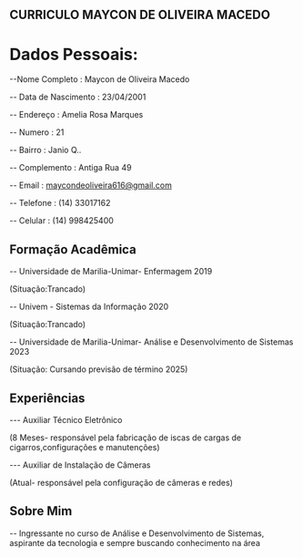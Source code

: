 ## CURRICULO MAYCON DE OLIVEIRA MACEDO


# Dados Pessoais:

--Nome Completo : Maycon de Oliveira Macedo

-- Data de Nascimento : 23/04/2001

-- Endereço : Amelia Rosa Marques

-- Numero : 21

-- Bairro : Janio Q..


-- Complemento : Antiga Rua 49

-- Email : maycondeoliveira616@gmail.com

-- Telefone : (14) 33017162

-- Celular : (14) 998425400

## Formação Acadêmica

-- Universidade de Marilia-Unimar- Enfermagem 2019

   (Situação:Trancado)

-- Univem - Sistemas da Informação 2020

  (Situação:Trancado)

-- Universidade de Marilia-Unimar- Análise e Desenvolvimento de Sistemas 2023

   (Situação: Cursando previsão de término 2025)

## Experiências 

--- Auxiliar Técnico Eletrônico 

(8 Meses- responsável pela fabricação de iscas de cargas de cigarros,configurações e manutenções)

--- Auxiliar de Instalação de Câmeras

(Atual- responsável pela configuração de câmeras e redes)

## Sobre Mim

-- Ingressante no curso de Análise e Desenvolvimento de Sistemas, aspirante da tecnologia e sempre buscando conhecimento na área
